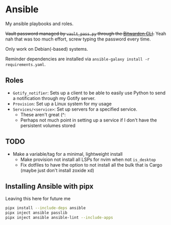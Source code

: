 # Ansible

My ansible playbooks and roles.

~~Vault password managed by `vault_pass.py` through the [Bitwarden CLI](https://bitwarden.com/help/cli/).~~
Yeah nah that was too much effort, screw typing the password every time.

Only work on Debian(-based) systems.

Reminder dependencies are installed via `ansible-galaxy install -r requirements.yaml`.

## Roles

- `Gotify_notifier`: Sets up a client to be able to easily use Python to send a
notification through my Gotify server.
- `Provision`: Set up a Linux system for my usage
- `Services/<service>`: Set up servers for a specified service.
  - These aren't great (^:
  - Perhaps not much point in setting up a service if I don't have the
  persistent volumes stored

## TODO

- Make a variable/tag for a minimal, lightweight install
  - Make provision not install all LSPs for nvim when not `is_desktop`
  - Fix dotfiles to have the option to not install all the bulk that is Cargo (maybe just don't install zoxide xd)

## Installing Ansible with pipx

Leaving this here for future me

```bash
pipx install --include-deps ansible
pipx inject ansible passlib
pipx inject ansible ansible-lint --include-apps
```

